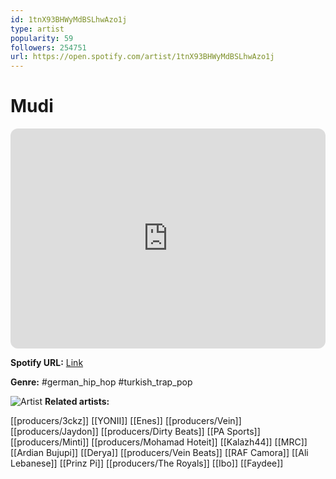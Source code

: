 ```yaml
---
id: 1tnX93BHWyMdBSLhwAzo1j
type: artist
popularity: 59
followers: 254751
url: https://open.spotify.com/artist/1tnX93BHWyMdBSLhwAzo1j
---
```

# Mudi

<iframe style="border-radius:12px" src="https://open.spotify.com/embed/artist/1tnX93BHWyMdBSLhwAzo1j" width="100%" height="352" frameBorder="0" allowfullscreen="" allow="autoplay; clipboard-write; encrypted-media; fullscreen; picture-in-picture" loading="lazy"></iframe>

**Spotify URL:** [Link](https://open.spotify.com/artist/1tnX93BHWyMdBSLhwAzo1j)

**Genre:**  #german_hip_hop #turkish_trap_pop

![Artist](https://i.scdn.co/image/ab6761610000e5eb6f1d537dc24016491fdac1b6)
**Related artists:**

[[producers/3ckz]]
[[YONII]]
[[Enes]]
[[producers/Vein]]
[[producers/Jaydon]]
[[producers/Dirty Beats]]
[[PA Sports]]
[[producers/Minti]]
[[producers/Mohamad Hoteit]]
[[Kalazh44]]
[[MRC]]
[[Ardian Bujupi]]
[[Derya]]
[[producers/Vein Beats]]
[[RAF Camora]]
[[Ali Lebanese]]
[[Prinz Pi]]
[[producers/The Royals]]
[[Ibo]]
[[Faydee]]
